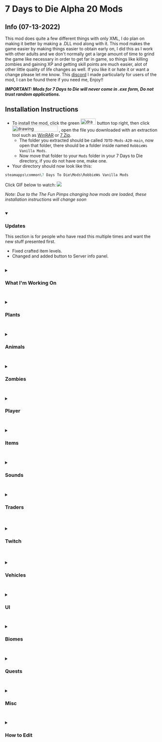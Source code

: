 # 7 Days to Die Alpha 20 Mods

## Info (07-13-2022)
This mod does quite a few different things with only XML, I do plan on making it better by making a .DLL mod along with it. This mod makes the game easier by making things easier to obtain early on, I did this as I work with other adults and we don't normally get a large amount of time to grind the game like necessary in order to get far in game, so things like killing zombies and gaining XP and getting skill points are much easier, alot of other little quality of life changes as well. If you like it or hate it or want a change please let me know. This [discord](https://discord.gg/fUcCmAJsBZ) I made particularly for users of the mod, I can be found there if you need me, Enjoy!!   

___IMPORTANT: Mods for 7 Days to Die will never come in .exe form, Do not trust random applications.___ 

## Installation Instructions

+ To install the mod, click the green <img src="https://i.imgur.com/UggsYwz.png" alt="drawing" width="50" height="20"/> button top right, then click   <img src="https://i.imgur.com/PM4liVg.png" alt="drawing" width="150" height="20"/> , open the file you downloaded with an extraction tool such as [WinRAR](https://www.win-rar.com/fileadmin/winrar-versions/winrar/th/winrar-x64-602.exe) or [7 Zip](https://www.7-zip.org/a/7z2106-x64.exe). 
  + The folder you extracted should be called `7DTD-Mods-A20-main`, now open that folder, there should be a folder inside named `RobbieWs Vanilla Mods`. 
  + Now move that folder to your `Mods` folder in your 7 Days to Die directory, if you do not have one, make one.        
+ Your directory should now look like this:
```c
steamapps\common\7 Days To Die\Mods\RobbieWs Vanilla Mods
```   
Click GIF below to watch:
![](https://i.imgur.com/AtiVuaZ.gif)

*Note: Due to the The Fun Pimps changing how mods are loaded, these installation instructions will change soon*       

</details>
   

##



<details open>
  <summary>
    <h3>Updates</h3>
  </summary>
  
This section is for people who have read this multiple times and want the new stuff presented first.   
+ Fixed crafted item levels.
+ Changed and added button to Server info panel.

</details>

##


<details>
  <summary>
    <h3>What I'm Working On</h3>
  </summary>
  
+ Updating the Server Information Panel that opens when you press Escape, it will be alot cleaner and have openable links to both GitHub and my Discord channel for my mods.  
+ Adding an icon for backpack where you died with distance on screen.
+ Adding more zombie variations.
+ Adding the Behemoth back and having it spawn with like 20 or 30 Dogs every 4 hordes.
+ Balance changes due to mod being extremely easy. (still deciding)
+ Making the Rolling Toolbox into a 'work table' where you craft all the Schematics since it clutters the Workbench.    
+ Fixing the vehicle booster mod to add to the speed of the modded vehicles.   
+ Making a .DLL mod that will do anything I can imagine, starting with bringing back the action skills properly as we had them years ago.   
</details>

##


<details>
  <summary>
    <h3>Plants</h3>
  </summary>
  
+ Crops now grow fully every two hours IRL.
+ Crops can now be harvested with E once again, however I would recommend punching them for more yield.
+ Cutting down a tree will turn into a tree stump instead of instantly diappearing.
+ Trees now have a chance to drop feathers and eggs and honey while harvesting.
+ All crop seeds now cost 1 plant to make each.
</details>

##


<details>
  <summary>
    <h3>Animals</h3>
  </summary>
  
+ All animal sizes have been increased between 20 to 40%.
+ Chickens now have a chance to drop eggs when harvesting.
+ Grace: Health increased from 2000 to 2500, exp gain increased from 1200 to 2500.
+ Bears: Exp gain increased from 750 to 1850.
+ Zombie Dog: Health decreased from 200 to 85.
+ Boar: Health decreased from 250 to 150.
+ Mountain Lion: Damage Resistance reduced from 80% to 40%.
+ Dire Wolf: Exp gain increased from 750 to 1250.
+ Coyote: health decreased from 100 to 70.
+ All animals should drop blood bags when being harvested.
</details>

##


<details>
  <summary>
    <h3>Zombies</h3>
  </summary>
  
+ Death animation should be removed from all zombies.
+ Zombies now despawn after 1 second of being dead. (to increase FPS)
+ Zombies can no longer climb ladders.
+ Head explodes with headshots more often.
+ Swim speed drastically reduced.
+ Zombies now also target animals. (Aggro animals will fight back)
+ Zombie loot bags drop more often.
+ Zombies can now turn into a Gore Block on death 20% of the time, not 100 for FPS.
+ Zombie reach has been nerfed.
</details>

##


<details>
  <summary>
    <h3>Player</h3>
  </summary>
  
+ Can now sell items to Vending Machines.
+ Changed Starter Items.
+ Jumping no longer requires stamina.
+ Walk and Run speeds about 20% faster.
+ Terrain based movement speed re-added.
+ All cars now have a chance to drop Wheels when harvesting.
+ Many items previously unable to pick up are now able to be picked up with E.
+ Player does more headshot damage with any weapon, but all Ammo types have been updated to do about 300% more headshot damage.
+ All skill perks now only cost 1 point.
+ You gain 5 skill points per level.
+ Rule One Cardio now increased values even more.
+ Pain Tolerance updated to not allow you to be knocked down with max level.
+ Miner 69'er updated to do more block damage.
+ Mother Load updated to give more exp while mining.
+ The Brawler now does more damage than before.
+ Level Gates added back, still only requires 1 skill point to buy skills.
+ Can now craft level 6 items.
+ With any weapon you can go to a workbench with paper and make a schematic for that weapon. (it eats the weapon like Rust)
+ Living off the land now significantly increases crop yeilds. (Punching plants is highly recommended, don't press E on them)
+ ExpPenalty for dying set to 0. (Basically there is no consequence for dying)
+ Added tons of recipes and recipe changes to make more sense.(Beaker, Coal, Acid, Cloth, Solar Cells, ect)
+ With just about any Item you can go to a Workbench with a piece of paper and make the Schematic for that item. (This is like Blueprints in Rust and eats the item)
+ All guns now have no spread, where you aim is where you shoot.
+ Added Recipes for: Dumpsters, Toilets, Fridges, Grills, Washers, School Desks, and Many More!!
</details>

##


<details>
  <summary>
    <h3>Items</h3>
  </summary>
  
+ Chainsaw cuts very quickly now.
+ Added my own ammo to bows called Pebbles, made with rocks, doesn't do alot of damage unless headshots.
+ Item modifier slots now scale with level.
+ Battery's can now be crafted to level 6 (need Heavy Armor Perk, temp will fix later)
+ Added tons of recipes and recipe changes to make more sense.(Beaker, Coal, Acid, ect)
+ Books that have already been read now have a green checkmark.
+ Empty jars and buckets can now be filled at Sinks, just use secondary action with the jar in hand when standing at a sink.
+ Stack sizes increased to 25k.
+ When aiming down sights on all guns the crosshair turns off except with the bows.
+ All storage boxes are bigger capacity.
+ Auger now does more block and entity damage and uses a little less gas.
+ Almost all crafting times have been reduced to basically instant as well as scrap times.
+ All ammo crafted actually produces 3x times the amount.
+ Sniper rifle FOV when ADS is more now, feels smoother.
+ Added Anvil Schematic.
+ 10% Chance to get a Yucca Juice from cactus.
+ Roll up doors can be picked up by destroying.
+ Lots more Bird nests.
+ Wooden storage crates and other storage containers can now be picked up by destroying.
</details>

##


<details>
  <summary>
    <h3>Sounds</h3>
  </summary>
  
+ All sounds lowered.
+ The 'ching' sound when trying to repair something but not having the required materials is now muted.
+ Chainsaw and Auger now don't make sound on hits.
</details>

##


<details>
  <summary>
    <h3>Traders<h3>
  </summary>
  
+ Traders now reset every 4 Days instead of three.
+ Traders open from 04:00  to 22:00
+ Inventory should now be bigger.
</details>

##


<details>
  <summary>
    <h3>Twitch<h3>
  </summary>
  
+ Non Sub Pimp Points max: Increased to 5000
+ Sub Pimp Points max: Increased to 25000
+ Degrade, Spoil, NoMelee, NoVehicle, NoRanged, and NoRobo have all been manually disabled via code. (If you would like this changed please lmk)
</details>

##


<details>
  <summary>
    <h3>Vehicles</h3>
  </summary>

Vehicles have a Minimum and Maximum speed, [min,max].
+ Gyrocopter: Speed increased from [7,10] to [12,28].
+ Bicycle:  Speed increased from [5,10] to [10,20].
+ Minibike: Speed increased from [7,10] to [14,20].
+ Motorcycle: Speed increased from [9,14] to [18,28].
+ 4x4 Truck: Speed increased from [9,13] to [18,28].
Note that the speed mod for vehicles doesn't add to the speed since these surpass it. 
</details>

##


<details>
  <summary>
    <h3>UI</h3>
  </summary>
  
+ Updated any storage UI to have Combo box slots and new buttons, also added extra UI colors.
+ Fixed Vehicle Mod slots not showing.   
+ Fixed Storage Capacities.
+ Food, Hunger, and Exp bars now brighter colors.
+ When you press Escape a server information panel will pop up.
+ Alot of colored text just about everywhere now.
+ Updated Compass UI with more info.
+ Lockable item slots.
+ Hidden Admins on players menu.
+ BedRoll Deadzone size setting can now be set between: 0, 120.
+ DayNight length setting can now be set between: 1 Minute and 1440 Minutes IRL, 1 Minute to 24 Hours. (yes thats Realtime)
+ DayLight length setting can now be set between: 0, 24.

</details>

##


<details>
  <summary>
    <h3>Biomes</h3>
  </summary>
  
+ More Wood from Trees.
+ All trees are bigger now.
+ Slightly more Tree spawning.
+ Weather in biomes has more effect/stronger.
+ Lots of random debris (cinder blocks) have been removed.
</details>

##


<details>
  <summary>
    <h3>Quests</h3>
  </summary>
  
+ All quests now give less XP but more Money than before.
+ Starter quest now gives 5 skill points again instead of 4. 
</details>

##


<details>
  <summary>
    <h3>Misc</h3>
  </summary>
  
***If you decide you want to change the Loading Screen or Main Menu images, make sure to have the format as .PNG.***  
+ Dumpsters have bigger storage capacity.
+ Drone has bigger storage capacity.
+ LOTS of recipes to craft items added, however the recipe ingredients are in a test mode, will change.
+ Updated Mod Features UI
+ 'Wooden Signs' recipe changed to 'Signs', now costs more ingredients to craft but can use any sign in the game.
+ More colored text. 
+ Vehicles should no longer consume food and thirst while using.( Yes, they did.)
+ Added the ability to change Loading Screen and Main Menu Images.   
</details>


##


<details>
  <summary>
    <h3>How to Edit</h3>
  </summary>
  
Okay if you would like to edit the mod, you will need some experience with XML. I have alot of comments in it though so hopefully that helps.   
+ Navigate to the mod folder, open the Config folder, now edit the XML files to your liking.   
+ If you want to know how to edit a SPECIFIC thing about the mod, let me know and I'll leave how in the next update.   
+ Example Pt 1: How to edit how many skill points you gain per level. Open the Progression.xml file.   
+ Example Pt 2: On line 52 there should be the following code;     
```xml
<set xpath="//level/@skill_points_per_level">5</set>
```   
+ Example Pt 3: Edit the number 5 to whatever you would like it to be, this will change the amount of skill points gained per level.   
  
  
+ Bonus Info: `<!--- --->` is a comment and is not read by the game, furthermore if you are using Visual Studio Code you can do `<!--- #region --->` then adding your code and then doing `<!--- #endregion --->` below and it will be collapsable in the editor.  
</details>
